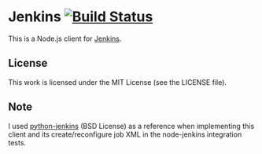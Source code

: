 # Jenkins [![Build Status](https://secure.travis-ci.org/silas/node-jenkins.png?branch=master)](http://travis-ci.org/silas/node-jenkins)

This is a Node.js client for [Jenkins](http://jenkins-ci.org/).

## License

This work is licensed under the MIT License (see the LICENSE file).

## Note

I used [python-jenkins](https://launchpad.net/python-jenkins) (BSD License) as
a reference when implementing this client and its create/reconfigure job XML in
the node-jenkins integration tests.
